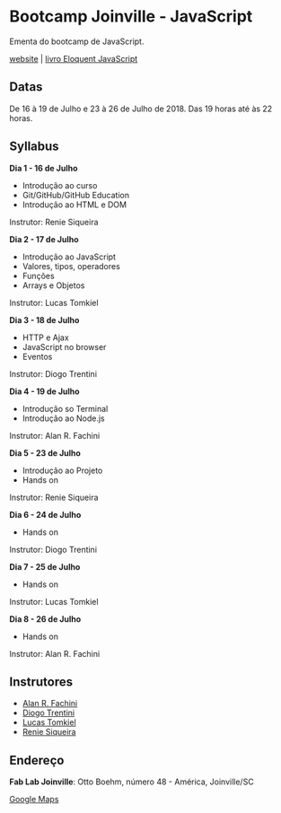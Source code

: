 # Bootcamp Joinville - JavaScript

Ementa do bootcamp de JavaScript.

[website](http://bootcamp.joinville.br) | [livro Eloquent JavaScript](https://eloquentjavascript.net)

## Datas

De 16 à 19 de Julho e 23 à 26 de Julho de 2018.
Das 19 horas até às 22 horas.

## Syllabus

**Dia 1 - 16 de Julho**

* Introdução ao curso
* Git/GitHub/GitHub Education
* Introdução ao HTML e DOM

Instrutor: Renie Siqueira

**Dia 2 - 17 de Julho**

* Introdução ao JavaScript
* Valores, tipos, operadores
* Funções
* Arrays e Objetos

Instrutor: Lucas Tomkiel

**Dia 3 - 18 de Julho**

* HTTP e Ajax
* JavaScript no browser
* Eventos

Instrutor: Diogo Trentini

**Dia 4 - 19 de Julho**

* Introdução so Terminal
* Introdução ao Node.js 

Instrutor: Alan R. Fachini

**Dia 5 - 23 de Julho**

* Introdução ao Projeto
* Hands on

Instrutor: Renie Siqueira

**Dia 6 - 24 de Julho**

* Hands on

Instrutor: Diogo Trentini

**Dia 7 - 25 de Julho**

* Hands on

Instrutor: Lucas Tomkiel

**Dia 8 - 26 de Julho**

* Hands on

Instrutor: Alan R. Fachini

## Instrutores

* [Alan R. Fachini](https://github.com/alfakini)
* [Diogo Trentini](https://github.com/diogotrentini)
* [Lucas Tomkiel](https://github.com/lucastomkiel)
* [Renie Siqueira](https://github.com/renie)

## Endereço

**Fab Lab Joinville**: Otto Boehm, número 48 - América, Joinville/SC

[Google Maps](https://goo.gl/maps/xCMrJB9zudC2)
